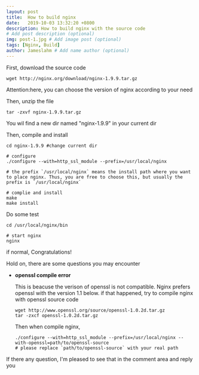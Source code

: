 ```yaml
---
layout: post
title:  How to build nginx
date:   2019-10-03 13:32:20 +0800
description: How to build nginx with the source code
# Add post description (optional)
img: post-1.jpg # Add image post (optional)
tags: [Nginx, Build]
author: Jameslahm # Add name author (optional)
---
```

First, download the source code
```
wget http://nginx.org/download/nginx-1.9.9.tar.gz
```
Attention:here, you can choose the version of nginx according to your need

Then, unzip the file
```
tar -zxvf nginx-1.9.9.tar.gz
```

You wil find a new dir named "nginx-1.9.9" in your current dir

Then, compile and install
```
cd nginx-1.9.9 #change current dir

# configure
./configure --with=http_ssl_module --prefix=/usr/local/nginx

# the prefix `/usr/local/nginx` means the install path where you want to place nginx. Thus, you are free to choose this, but usually the prefix is `/usr/local/nginx`

# complie and install
make 
make install
```

Do some test
```
cd /usr/local/nginx/bin

# start nginx
nginx
```
if normal, Congratulations!

Hold on, there are some questions you may encounter

- **openssl compile error**
  
  This is beacuse the verison of openssl is not compatible. Nginx prefers openssl with the version 1.1 below. if that happened, try to compile nginx with openssl source code
  ```
  wget http://www.openssl.org/source/openssl-1.0.2d.tar.gz
  tar -zxcf openssl-1.0.2d.tar.gz
  ```
  Then when compile nginx,
  ```
  ./configure --with=http_ssl_module --prefix=/usr/local/nginx --with-openssl=path/to/openssl-source
  # please replace `path/to/openssl-source` with your real path
  ```

If there any question, I'm pleased to see that in the comment area and reply you

